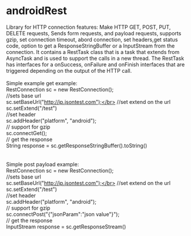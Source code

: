 # androidRest
Library for HTTP connection
features:
Make HTTP GET, POST, PUT, DELETE requests, Sends form requests, and payload requests, supports gzip, set connection timeout, 
abord connection, set headers,get status code, option to get a ResponseStringBuffer or a InputStream from the connection.
It contains a RestTask class that is a task that extends from AsyncTask and is used to support the calls in a new thread.
The RestTask has interfaces for a onSuccess, onFailure and onFinish interfaces that are triggered depending on the output of the HTTP call.
</br></br>
Simple example get example:</br>
RestConnection sc = new RestConnection();</br>
//sets base url</br>
sc.setBaseUrl("http://ip.jsontest.com");</br>
//set extend on the url</br>
sc.setExtend("/test")</br>
//set header</br>
sc.addHeader("platform", "android");</br>
// support for gzip</br>
sc.connectGet();</br>
// get the response</br>
String response = sc.getResponseStringBuffer().toString()</br>
</br></br>
Simple post payload example: </br>
RestConnection sc = new RestConnection();</br>
//sets base url</br>
sc.setBaseUrl("http://ip.jsontest.com");</br>
//set extend on the url</br>
sc.setExtend("/test")</br>
//set header</br>
sc.addHeader("platform", "android");</br>
// support for gzip</br>
sc.connectPost("{"jsonParam":"json value"}");</br>
// get the response</br>
InputStream response = sc.getResponseStream()</br>


